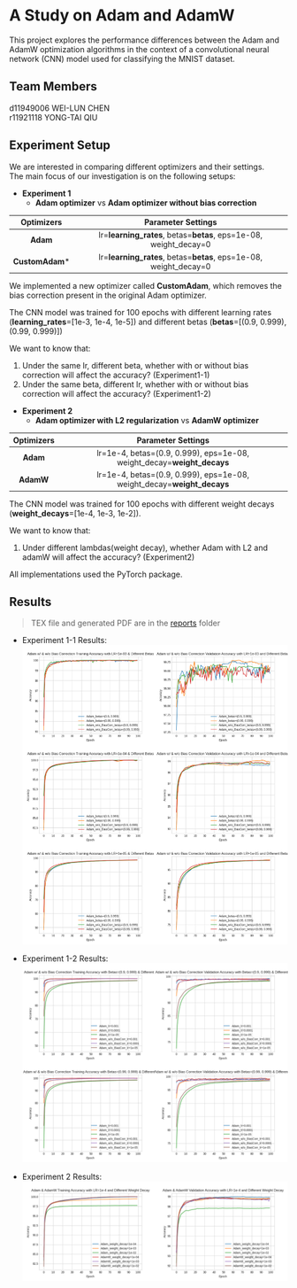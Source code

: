# A Study on Adam and AdamW

This project explores the performance differences between the Adam and AdamW optimization algorithms in the context of a convolutional neural network (CNN) model used for classifying the MNIST dataset.

## Team Members

d11949006 WEI-LUN CHEN  
r11921118 YONG-TAI QIU  

## Experiment Setup

We are interested in comparing different optimizers and their settings.  
The main focus of our investigation is on the following setups:

+ **Experiment 1**
    + **Adam optimizer** vs **Adam optimizer without bias correction**

|   Optimizers    |                     Parameter Settings                     |
| :------------: | :--------------------------------------------------------: |
|    **Adam**    |  lr=**learning_rates**, betas=**betas**, eps=1e-08, weight_decay=0   |
| **CustomAdam*** |  lr=**learning_rates**, betas=**betas**, eps=1e-08, weight_decay=0   |

We implemented a new optimizer called **CustomAdam**, which removes the bias correction present in the original Adam optimizer.

The CNN model was trained for 100 epochs with different learning rates (**learning_rates**=[1e-3, 1e-4, 1e-5]) and different betas (**betas**=[(0.9, 0.999), (0.99, 0.999)])

We want to know that:
1. Under the same lr, different beta, whether with or without bias correction will affect the accuracy? (Experiment1-1)
2. Under the same beta, different lr, whether with or without bias correction will affect the accuracy? (Experiment1-2)

+ **Experiment 2**
    + **Adam optimizer with L2 regularization** vs **AdamW optimizer**

|   Optimizers    |                     Parameter Settings                     |
| :------------: | :--------------------------------------------------------: |
|    **Adam**    |  lr=1e-4, betas=(0.9, 0.999), eps=1e-08, weight_decay=**weight_decays**   |
|   **AdamW**    | lr=1e-4, betas=(0.9, 0.999), eps=1e-08, weight_decay=**weight_decays** |

The CNN model was trained for 100 epochs with different weight decays (**weight_decays**=[1e-4, 1e-3, 1e-2]).

We want to know that:
1. Under different lambdas(weight decay), whether Adam with L2 and adamW will affect the accuracy? (Experiment2)

All implementations used the PyTorch package.

## Results

> TEX file and generated PDF are in the [reports](/reports/) folder

+ Experiment 1-1 Results:
![merge_all_result_adam_with_and_without_bias_correction_with_diff_learning_rates](/assets/experiment1-1/experiment1-1_merged_results.png)

+ Experiment 1-2 Results:
![merge_all_result_adam_with_and_without_bias_correction_with_diff_learning_rates](/assets/experiment1-2/experiment1-2_merged_results.png)

+ Experiment 2 Results:
![merge_all_result_adam_adamW_with_diff_weight_decays](/assets/experiment2/experiment2_merged_results.png)
